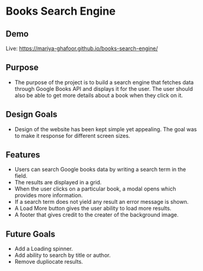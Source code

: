 # Books Search Engine

## Demo

Live: https://mariya-ghafoor.github.io/books-search-engine/

## Purpose

- The purpose of the project is to build a search engine that fetches data through Google Books API and displays it for the user. The user should also be able to get more details about a book when they click on it.

## Design Goals

- Design of the website has been kept simple yet appealing. The goal was to make it response for different screen sizes.

## Features

- Users can search Google books data by writing a search term in the field.
- The results are displayed in a grid.
- When the user clicks on a particular book, a modal opens which provides more information.
- If a search term does not yield any result an error message is shown.
- A Load More button gives the user ability to load more results.
- A footer that gives credit to the creater of the background image.

## Future Goals

- Add a Loading spinner.
- Add ability to search by title or author.
- Remove dupliocate results.

